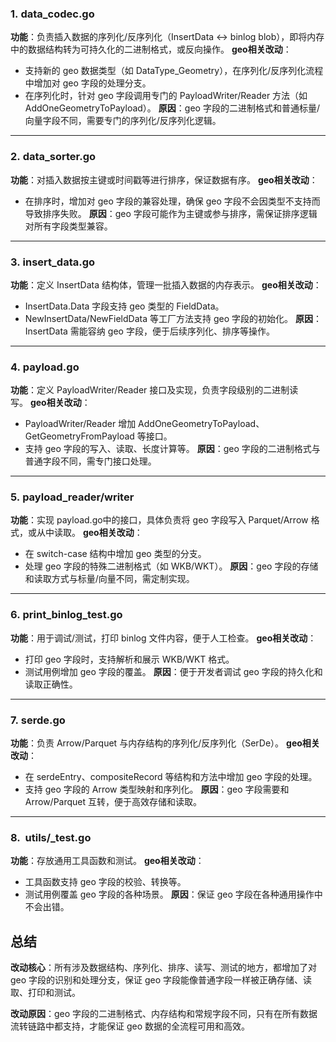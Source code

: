 ### 1. data_codec.go

**功能**：负责插入数据的序列化/反序列化（InsertData <-> binlog blob），即将内存中的数据结构转为可持久化的二进制格式，或反向操作。 **geo相关改动**：

- 支持新的 geo 数据类型（如 DataType_Geometry），在序列化/反序列化流程中增加对 geo 字段的处理分支。
- 在序列化时，针对 geo 字段调用专门的 PayloadWriter/Reader 方法（如 AddOneGeometryToPayload）。 **原因**：geo 字段的二进制格式和普通标量/向量字段不同，需要专门的序列化/反序列化逻辑。

---

### 2. data_sorter.go

**功能**：对插入数据按主键或时间戳等进行排序，保证数据有序。 **geo相关改动**：

- 在排序时，增加对 geo 字段的兼容处理，确保 geo 字段不会因类型不支持而导致排序失败。 **原因**：geo 字段可能作为主键或参与排序，需保证排序逻辑对所有字段类型兼容。

---

### 3. insert_data.go

**功能**：定义 InsertData 结构体，管理一批插入数据的内存表示。 **geo相关改动**：

- InsertData.Data 字段支持 geo 类型的 FieldData。
- NewInsertData/NewFieldData 等工厂方法支持 geo 字段的初始化。 **原因**：InsertData 需能容纳 geo 字段，便于后续序列化、排序等操作。

---

### 4. payload.go

**功能**：定义 PayloadWriter/Reader 接口及实现，负责字段级别的二进制读写。 **geo相关改动**：

- PayloadWriter/Reader 增加 AddOneGeometryToPayload、GetGeometryFromPayload 等接口。
- 支持 geo 字段的写入、读取、长度计算等。 **原因**：geo 字段的二进制格式与普通字段不同，需专门接口处理。

---

### 5. payload_reader/writer

**功能**：实现 payload.go中的接口，具体负责将 geo 字段写入 Parquet/Arrow 格式，或从中读取。 **geo相关改动**：

- 在 switch-case 结构中增加 geo 类型的分支。
- 处理 geo 字段的特殊二进制格式（如 WKB/WKT）。 **原因**：geo 字段的存储和读取方式与标量/向量不同，需定制实现。

---

### 6. print_binlog_test.go

**功能**：用于调试/测试，打印 binlog 文件内容，便于人工检查。 **geo相关改动**：

- 打印 geo 字段时，支持解析和展示 WKB/WKT 格式。
- 测试用例增加 geo 字段的覆盖。 **原因**：便于开发者调试 geo 字段的持久化和读取正确性。

---

### 7. serde.go

**功能**：负责 Arrow/Parquet 与内存结构的序列化/反序列化（SerDe）。 **geo相关改动**：

- 在 serdeEntry、compositeRecord 等结构和方法中增加 geo 字段的处理。
- 支持 geo 字段的 Arrow 类型映射和序列化。 **原因**：geo 字段需要和 Arrow/Parquet 互转，便于高效存储和读取。

---

### 8.  utils/_test.go

**功能**：存放通用工具函数和测试。 **geo相关改动**：

- 工具函数支持 geo 字段的校验、转换等。
- 测试用例覆盖 geo 字段的各种场景。 **原因**：保证 geo 字段在各种通用操作中不会出错。

## 总结

**改动核心**：所有涉及数据结构、序列化、排序、读写、测试的地方，都增加了对 geo 字段的识别和处理分支，保证 geo 字段能像普通字段一样被正确存储、读取、打印和测试。

**改动原因**：geo 字段的二进制格式、内存结构和常规字段不同，只有在所有数据流转链路中都支持，才能保证 geo 数据的全流程可用和高效。

